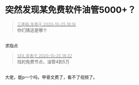 # 突然发现某免费软件油管5000+？


<div class="quote"><blockquote><font size="2"><a href="https://www.hostloc.com/forum.php?mod=redirect&amp;goto=findpost&amp;pid=9350657&amp;ptid=758323" target="_blank"><font color="#999999">三季稻 发表于 2020-10-25 18:16</font></a></font><br />
你们猜这是哪个</blockquote></div><br />
求指点<img id="aimg_KPANS" onclick="zoom(this, this.src, 0, 0, 0)" class="zoom" src="https://cdn.jsdelivr.net/gh/hishis/forum-master/public/images/patch.gif" onmouseover="img_onmouseoverfunc(this)" onload="thumbImg(this)" border="0" alt="" />

<div class="quote"><blockquote><font size="2"><a href="https://www.hostloc.com/forum.php?mod=redirect&amp;goto=findpost&amp;pid=9350705&amp;ptid=758323" target="_blank"><font color="#999999">SFA 发表于 2020-10-25 18:32</font></a></font><br />
找的免费节点，油管4到5万</blockquote></div><br />
大佬，能p一个吗，甲骨文费了，看不了视频了。
